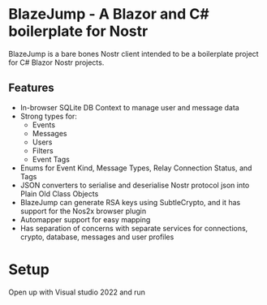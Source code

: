 # BlazeJump - A Blazor and C# boilerplate for Nostr

BlazeJump is a bare bones Nostr client intended to be a boilerplate project for C# Blazor Nostr projects.

## Features

* In-browser SQLite DB Context to manage user and message data
* Strong types for:
  * Events
  * Messages
  * Users
  * Filters
  * Event Tags
* Enums for Event Kind, Message Types, Relay Connection Status, and Tags
* JSON converters to serialise and deserialise Nostr protocol json into Plain Old Class Objects
* BlazeJump can generate RSA keys using SubtleCrypto, and it has support for the Nos2x browser plugin
* Automapper support for easy mapping
* Has separation of concerns with separate services for connections, crypto, database, messages and user profiles

# Setup
Open up with Visual studio 2022 and run
